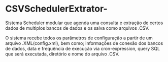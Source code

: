 # CSVSchedulerExtrator-
Sistema Scheduler modular que agenda uma consulta e extração de certos dados de multiplos bancos de dados e os salva como arquivos .CSV.

O sistema recebe todos os parâmetros de configuração a partir de um arquivo .XML(config.xml), bem como; informações de conexão dos bancos de dados, data e frequência de execução via cron-expression, query SQL que será executada, diretório e nome do arquivo .CSV.
